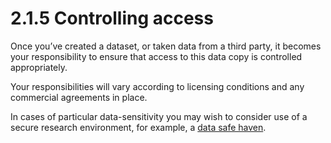 # 2.1.5 Controlling access

Once you’ve created a dataset, or taken data from a third party, it
becomes your responsibility to ensure that access to this data copy is
controlled appropriately.

Your responsibilities will vary according to licensing conditions and
any commercial agreements in place.

In cases of particular data-sensitivity you may wish to consider use of
a secure research environment, for example, a [data safe
haven](https://www.turing.ac.uk/research/research-projects/data-safe-havens-cloud).
